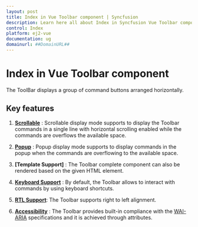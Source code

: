 ```yaml
---
layout: post
title: Index in Vue Toolbar component | Syncfusion
description: Learn here all about Index in Syncfusion Vue Toolbar component of Syncfusion Essential JS 2 and more.
control: Index 
platform: ej2-vue
documentation: ug
domainurl: ##DomainURL##
---
```


# Index in Vue Toolbar component

The ToolBar displays a group of command buttons arranged horizontally.

## Key features

1. **[Scrollable](./responsive-mode#scrollable)** : Scrollable display mode supports to display the Toolbar commands in a single line
with horizontal scrolling enabled while the commands are overflows the available space.

2. **[Popup](./responsive-mode#popup)** : Popup display mode supports to display commands in the popup when the commands are overflowing
to the available space.

3. **[Template Support]** : The Toolbar complete component can also be rendered based on the given HTML element.

4. **[Keyboard Support](./accessibility#keyboard-interaction)**  : By default, the Toolbar allows to interact with commands by using keyboard shortcuts.

5. **[RTL Support](https://ej2.syncfusion.com/vue/documentation/api/toolbar/#enablertl)**: The Toolbar supports
right to left alignment.

6. **[Accessibility](./accessibility/)** : The Toolbar provides built-in compliance with the [WAI-ARIA](https://www.w3.org/TR/wai-aria-practices/) specifications and it is achieved through attributes.
